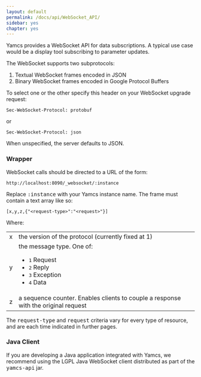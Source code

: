 ```yaml
---
layout: default
permalink: /docs/api/WebSocket_API/
sidebar: yes
chapter: yes
---
```


Yamcs provides a WebSocket API for data subscriptions. A typical use case would be a display tool subscribing to parameter updates.

The WebSocket supports two subprotocols:

1. Textual WebSocket frames encoded in JSON
2. Binary WebSocket frames encoded in Google Protocol Buffers

To select one or the other specify this header on your WebSocket upgrade request:

    Sec-WebSocket-Protocol: protobuf

or

    Sec-WebSocket-Protocol: json

When unspecified, the server defaults to JSON.

### Wrapper

WebSocket calls should be directed to a URL of the form:

    http://localhost:8090/_websocket/:instance
    
Replace <tt>:instance</tt> with your Yamcs instance name. The frame must contain a text array like so:

    [x,y,z,{"<request-type>":"<request>"}]
    
Where:

<table class="inline">
    <tr>
        <td class="code">x</td>
        <td>the version of the protocol (currently fixed at 1)</td>
    </tr>
    <tr>
        <td class="code">y</td>
        <td>
            the message type. One of:
            <ul>
                <li><tt>1</tt> Request</li>
                <li><tt>2</tt> Reply</li>
                <li><tt>3</tt> Exception</li>
                <li><tt>4</tt> Data</li>
            </ul>
        </td>
    </tr>
    <tr>
        <td class="code">z</td>
        <td>a sequence counter. Enables clients to couple a response with the original request</td>
    </tr>
</table>

The <tt>request-type</tt> and <tt>request</tt> criteria vary for every type of resource, and are each time indicated in further pages.

### Java Client

If you are developing a Java application integrated with Yamcs, we recommend using the LGPL Java WebSocket client distributed as part of the <tt>yamcs-api</tt> jar.

